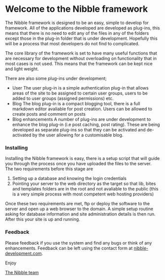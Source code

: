 ﻿Welcome to the Nibble framework
===============================
The Nibble framework is designed to be an easy, simple to develop for
framework.  All of the applications developed are developed as plug-ins,
this means that there is no need to edit any of the files in any of the
folders except those in the plug-in folder that is under development.
Hopefully this will be a process that most developers do not find to
complicated.

The core library of the framework is set to have many useful functions
that are necessary for development without overloading on functionality
that in most cases is not used.  This means that the framework can be kept
nice and light weight.

There are also some plug-ins under development;

- User  The user plug-in is a simple authentication plug-in that allows
areas of the site to be assigned to certain user groups, users to be added
to user groups (assigned permissions) etc.
- Blog  The blog plug-in is a compact blogging tool, there is a full
markdown editor avaliable for post creation.  Users can be allowed to
create posts and comment on posts
- Blog enhancements  A number of plug-ins are under development to
enhance the blog plug-in (i.e post caching, post rating). These are being
developed as separate plug-ins so that they can be activated and de-activated
by the user allowing for a customisable blog.

### Installing
Installing the Nibble framework is easy, there is a setup script that will guide
you through the process once you have uploaded the files to the server.  
The two requirements before this stage are

1. Setting up a database and knowing the login credentials
2. Pointing your server to the web directory as the target so that lib, bites
and templates folders are in the root and not avaliable to the public 
(this is a very simple process with most competent web hosting providers)

Once these two requirements are met, ftp or deploy the software to the server
and open up a web browser to the domain.  A simple setup routine asking for
database information and site administration details is then run.  After this
your site is up and running.

### Feedback
Please feedback if you use the system and find any bugs or think of any
enhancements.  Feedback can be left using the contact form at
[nibble-development.com](http://nibble-development.com/contact-us "Contact Nibble Development").

Enjoy

[The Nibble team](http://nibble-development.com/nibble-php-framework "Nibble Framework")
